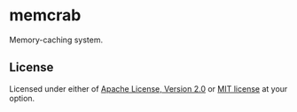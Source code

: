 # memcrab

Memory-caching system.

## License
Licensed under either of [Apache License, Version 2.0](./LICENSE-APACHE)
or [MIT license](./LICENSE-MIT) at your option.
